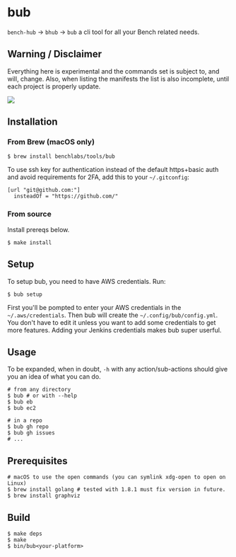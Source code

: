 # bub

`bench-hub` -> `bhub` -> `bub` a cli tool for all your Bench related needs.

## Warning / Disclaimer

Everything here is experimental and the commands set is subject to, and will,
change. Also, when listing the manifests the list is also incomplete, until each
project is properly update.

![](https://upload.wikimedia.org/wikipedia/commons/thumb/3/3f/Lil_Bub_2013_%28crop_for_thumb%29.jpg/440px-Lil_Bub_2013_%28crop_for_thumb%29.jpg)

## Installation

### From Brew (macOS only)
    $ brew install benchlabs/tools/bub

To use ssh key for authentication instead of the default https+basic auth and
avoid requirements for 2FA, add this to your `~/.gitconfig`:

```
[url "git@github.com:"]
  insteadOf = "https://github.com/"
```

### From source

Install prereqs below.

    $ make install

## Setup

To setup bub, you need to have AWS credentials. Run:

    $ bub setup

First you'll be pompted to enter your AWS credentials in the
`~/.aws/credentials`. Then bub will create the `~/.config/bub/config.yml`. You
don't have to edit it unless you want to add some credentials to get more
features. Adding your Jenkins credentials makes bub super userful.

## Usage

To be expanded, when in doubt, `-h` with any action/sub-actions should give you
an idea of what you can do.

    # from any directory
    $ bub # or with --help
    $ bub eb
    $ bub ec2

    # in a repo
    $ bub gh repo
    $ bub gh issues
    # ...

## Prerequisites

    # macOS to use the open commands (you can symlink xdg-open to open on Linux)
    $ brew install golang # tested with 1.8.1 must fix version in future.
    $ brew install graphviz

## Build

    $ make deps
    $ make
    $ bin/bub<your-platform>
